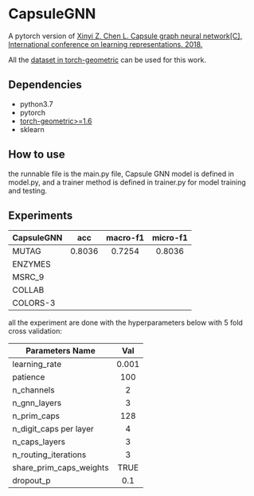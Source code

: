 # CapsuleGNN
A pytorch version of [Xinyi Z, Chen L. Capsule graph neural network[C], International conference on learning representations. 2018.](https://openreview.net/forum?id=Byl8BnRcYm)

All the [dataset in torch-geometric](https://pytorch-geometric.readthedocs.io/en/latest/modules/datasets.html) can be used for this work.

## Dependencies

* python3.7
* pytorch
* [torch-geometric>=1.6](https://pytorch-geometric.readthedocs.io/en/latest/)
* sklearn

## How to use
the runnable file is the main.py file, Capsule GNN model is defined in model.py, and a trainer method is defined in trainer.py for model training and testing.



## Experiments


| CapsuleGNN | acc    | macro-f1 | micro-f1 |
|------------|:------:|:--------:|:--------:|
| MUTAG      | 0.8036 | 0.7254   | 0.8036   |
| ENZYMES    |        |          |          |
| MSRC_9     |        |          |          |
| COLLAB     |        |          |          |
| COLORS-3   |        |          |          |

all the experiment are done with the hyperparameters below with 5 fold cross validation:

|Parameters Name          |Val    |
|-------------------------|:-----:|
| learning_rate           | 0.001 |
| patience                | 100   |
| n_channels              | 2     |
| n_gnn_layers            | 3     |
| n_prim_caps             | 128   |
| n_digit_caps per layer  | 4     |
| n_caps_layers           | 3     |
| n_routing_iterations    | 3     |
| share_prim_caps_weights | TRUE  |
| dropout_p               | 0.1   |
